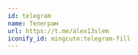 ```yaml
---
id: telegram
name: Телеграм
url: https://t.me/alex13slem
iconify_id: mingcute:telegram-fill
---
```


